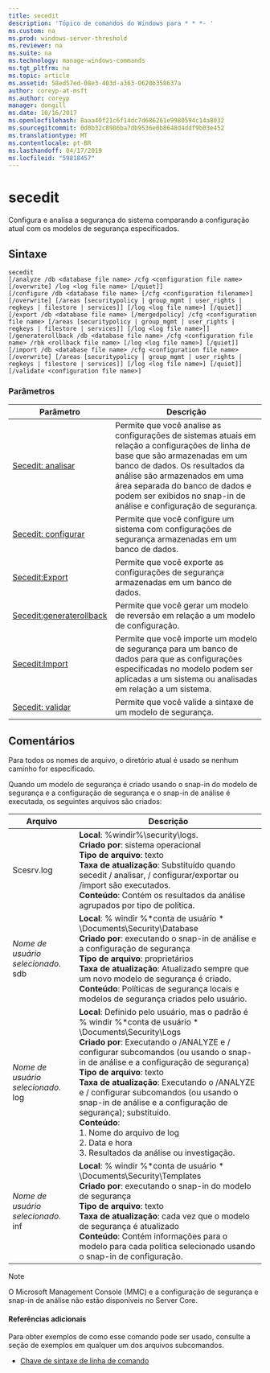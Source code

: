 ```yaml
---
title: secedit
description: 'Tópico de comandos do Windows para * * *- '
ms.custom: na
ms.prod: windows-server-threshold
ms.reviewer: na
ms.suite: na
ms.technology: manage-windows-commands
ms.tgt_pltfrm: na
ms.topic: article
ms.assetid: 58ed57ed-08e3-403d-a363-0620b358637a
author: coreyp-at-msft
ms.author: coreyp
manager: dongill
ms.date: 10/16/2017
ms.openlocfilehash: 8aaa40f21c6f14dc7d686261e9980594c14a8032
ms.sourcegitcommit: 0d0b32c8986ba7db9536e0b8648d4ddf9b03e452
ms.translationtype: MT
ms.contentlocale: pt-BR
ms.lasthandoff: 04/17/2019
ms.locfileid: "59818457"
---
```

# <a name="secedit"></a>secedit



Configura e analisa a segurança do sistema comparando a configuração atual com os modelos de segurança especificados.

## <a name="syntax"></a>Sintaxe

```
secedit 
[/analyze /db <database file name> /cfg <configuration file name> [/overwrite] /log <log file name> [/quiet]]
[/configure /db <database file name> [/cfg <configuration filename>] [/overwrite] [/areas [securitypolicy | group_mgmt | user_rights | regkeys | filestore | services]] [/log <log file name>] [/quiet]]
[/export /db <database file name> [/mergedpolicy] /cfg <configuration file name> [/areas [securitypolicy | group_mgmt | user_rights | regkeys | filestore | services]] [/log <log file name>]]
[/generaterollback /db <database file name> /cfg <configuration file name> /rbk <rollback file name> [/log <log file name>] [/quiet]]
[/import /db <database file name> /cfg <configuration file name> [/overwrite] [/areas [securitypolicy | group_mgmt | user_rights | regkeys | filestore | services]] [/log <log file name>] [/quiet]]
[/validate <configuration file name>]
```

### <a name="parameters"></a>Parâmetros

|Parâmetro|Descrição|
|---------|-----------|
|[Secedit: analisar](secedit-analyze.md)|Permite que você analise as configurações de sistemas atuais em relação a configurações de linha de base que são armazenadas em um banco de dados.  Os resultados da análise são armazenados em uma área separada do banco de dados e podem ser exibidos no snap-in de análise e configuração de segurança.|
|[Secedit: configurar](secedit-configure.md)|Permite que você configure um sistema com configurações de segurança armazenadas em um banco de dados.|
|[Secedit:Export](secedit-export.md)|Permite que você exporte as configurações de segurança armazenadas em um banco de dados.|
|[Secedit:generaterollback](secedit-generaterollback.md)|Permite que você gerar um modelo de reversão em relação a um modelo de configuração.|
|[Secedit:Import](secedit-import.md)|Permite que você importe um modelo de segurança para um banco de dados para que as configurações especificadas no modelo podem ser aplicadas a um sistema ou analisadas em relação a um sistema.|
|[Secedit: validar](secedit-validate.md)|Permite que você valide a sintaxe de um modelo de segurança.|

## <a name="remarks"></a>Comentários

Para todos os nomes de arquivo, o diretório atual é usado se nenhum caminho for especificado.

Quando um modelo de segurança é criado usando o snap-in do modelo de segurança e a configuração de segurança e o snap-in de análise é executada, os seguintes arquivos são criados:

|Arquivo|Descrição|
|----|-----------|
|Scesrv.log|**Local**: %windir%\security\logs.</br>**Criado por**: sistema operacional</br>**Tipo de arquivo**: texto</br>**Taxa de atualização**: Substituído quando secedit / analisar, / configurar/exportar ou /import são executados.</br>**Conteúdo**: Contém os resultados da análise agrupados por tipo de política.|
|*Nome de usuário selecionado*. sdb|**Local**: % windir %\*conta de usuário * \Documents\Security\Database</br>**Criado por**: executando o snap-in de análise e a configuração de segurança</br>**Tipo de arquivo**: proprietários</br>**Taxa de atualização**: Atualizado sempre que um novo modelo de segurança é criado.</br>**Conteúdo**: Políticas de segurança locais e modelos de segurança criados pelo usuário.|
|*Nome de usuário selecionado*. log|**Local**: Definido pelo usuário, mas o padrão é % windir %\*conta de usuário * \Documents\Security\Logs</br>**Criado por**: Executando o /ANALYZE e / configurar subcomandos (ou usando o snap-in de análise e a configuração de segurança)</br>**Tipo de arquivo**: texto</br>**Taxa de atualização**: Executando o /ANALYZE e / configurar subcomandos (ou usando o snap-in de análise e a configuração de segurança); substituído.</br>**Conteúdo**:</br>1.  Nome do arquivo de log</br>2.  Data e hora</br>3.  Resultados da análise ou investigação.|
|*Nome de usuário selecionado*. inf|**Local**: % windir %\*conta de usuário * \Documents\Security\Templates</br>**Criado por**: executando o snap-in do modelo de segurança</br>**Tipo de arquivo**: texto</br>**Taxa de atualização**: cada vez que o modelo de segurança é atualizado</br>**Conteúdo**: Contém informações para o modelo para cada política selecionado usando o snap-in de configuração.|

> [!NOTE]
> O Microsoft Management Console (MMC) e a configuração de segurança e snap-in de análise não estão disponíveis no Server Core.

#### <a name="additional-references"></a>Referências adicionais

Para obter exemplos de como esse comando pode ser usado, consulte a seção de exemplos em qualquer um dos arquivos subcomandos.
-   [Chave de sintaxe de linha de comando](command-line-syntax-key.md)